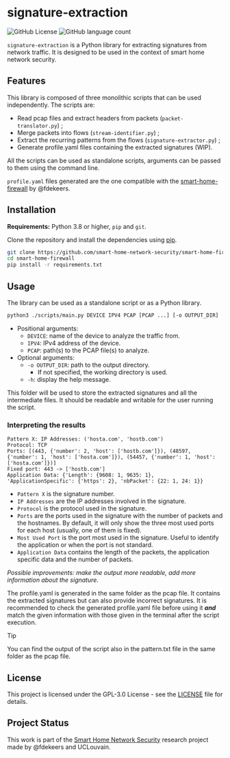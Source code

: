 # signature-extraction

![GitHub License](https://img.shields.io/github/license/smart-home-network-security/signature-extraction)
![GitHub language count](https://img.shields.io/github/languages/count/smart-home-network-security/signature-extraction)


`signature-extraction` is a Python library for extracting signatures from network traffic. It is designed to be used in the context of smart home network security.

## Features

This library is composed of three monolithic scripts that can be used independently. The scripts are:

- Read pcap files and extract headers from packets (`packet-translator.py`) ;
- Merge packets into flows (`stream-identifier.py`) ;
- Extract the recurring patterns from the flows (`signature-extractor.py`) ;
- Generate profile.yaml files containing the extracted signatures (WIP).

All the scripts can be used as standalone scripts, arguments can be passed to them using the command line.

`profile.yaml` files generated are the one compatible with the [smart-home-firewall](https://github.com/smart-home-network-security/smart-home-firewall) by @fdekeers. 

## Installation

**Requirements:** Python 3.8 or higher, `pip` and `git`.

Clone the repository and install the dependencies using [pip](https://pip.pypa.io/en/stable/).

```bash
git clone https://github.com/smart-home-network-security/smart-home-firewall
cd smart-home-firewall
pip install -r requirements.txt
```

## Usage

The library can be used as a standalone script or as a Python library.

```bash
python3 ./scripts/main.py DEVICE IPV4 PCAP [PCAP ...] [-o OUTPUT_DIR] [-h]
```
- Positional arguments:
  - `DEVICE`: name of the device to analyze the traffic from.
  - `IPV4`: IPv4 address of the device.
  - `PCAP`: path(s) to the PCAP file(s) to analyze.
- Optional arguments:
  - `-o OUTPUT_DIR`: path to the output directory.
    - If not specified, the working directory is used.
  - `-h`: display the help message.


This folder will be used to store the extracted signatures and all the intermediate files. It should be readable and writable for the user running the script.

### Interpreting the results

```
Pattern X: IP Addresses: ('hosta.com', 'hostb.com')
Protocol: TCP
Ports: [(443, {'number': 2, 'host': ['hostb.com']}), (48597, {'number': 1, 'host': ['hosta.com']}), (54457, {'number': 1, 'host': ['hosta.com']})]
Fixed port: 443 -> ['hostb.com']
Application Data: {'Length': {9608: 1, 9635: 1}, 'ApplicationSpecific': {'https': 2}, 'nbPacket': {22: 1, 24: 1}}
```

- `Pattern X` is the signature number.
- `IP Addresses` are the IP addresses involved in the signature.
- `Protocol` is the protocol used in the signature.
- `Ports` are the ports used in the signature with the number of packets and the hostnames. By default, it will only show the three most used ports for each host (usually, one of them is fixed).
- `Most Used Port` is the port most used in the signature. Useful to identify the application or when the port is not standard.
- `Application Data` contains the length of the packets, the application specific data and the number of packets.

*Possible improvements: make the output more readable, add more information about the signature.*

The profile.yaml is generated in the same folder as the pcap file. It contains the extracted signatures but can also provide incorrect signatures. It is recommended to check the generated profile.yaml file before using it ***and*** match the given information with those given in the terminal after the script execution.

> [!TIP]
> You can find the output of the script also in the pattern.txt file in the same folder as the pcap file.

## License

This project is licensed under the GPL-3.0 License - see the [LICENSE](LICENSE) file for details.

## Project Status

This work is part of the [Smart Home Network Security](https://github.com/smart-home-network-security) research project made by @fdekeers and UCLouvain.
